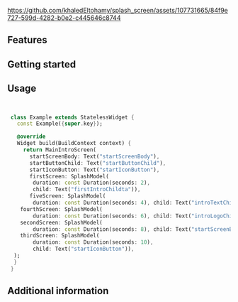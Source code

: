 <!--
This README describes the package. If you publish this package to pub.dev,
this README's contents appear on the landing page for your package.

For information about how to write a good package README, see the guide for
[writing package pages](https://dart.dev/guides/libraries/writing-package-pages).

For general information about developing packages, see the Dart guide for
[creating packages](https://dart.dev/guides/libraries/create-library-packages)
and the Flutter guide for
[developing packages and plugins](https://flutter.dev/developing-packages).
-->



https://github.com/khaledEltohamy/splash_screen/assets/107731665/84f9e727-599d-4282-b0e2-c445646c8744



## Features



## Getting started


## Usage



```dart


 class Example extends StatelessWidget {
   const Example({super.key});

   @override
   Widget build(BuildContext context) {
     return MainIntroScreen(
       startScreenBody: Text("startScreenBody"),
       startButtonChild: Text("startButtonChild"),
       startIconButton: Text("startIconButton"),
       firstScreen: SplashModel(
        duration: const Duration(seconds: 2),
        child: Text("firstIntroChildta")),
       fiveScreen: SplashModel(
        duration: const Duration(seconds: 4), child: Text("introTextChild")),
    fourthScreen: SplashModel(
        duration: const Duration(seconds: 6), child: Text("introLogoChild")),
    secondScreen: SplashModel(
        duration: const Duration(seconds: 8), child: Text("startScreenBody")),
    thirdScreen: SplashModel(
        duration: const Duration(seconds: 10),
        child: Text("startIconButton")),
  );
  }
 }

```

## Additional information


